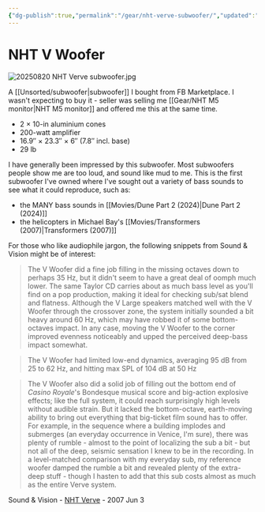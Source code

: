 ```yaml
---
{"dg-publish":true,"permalink":"/gear/nht-verve-subwoofer/","updated":"2025-08-20T15:32:19.585-07:00"}
---
```




# NHT V Woofer

![20250820 NHT Verve subwoofer.jpg](/img/user/20250820%20NHT%20Verve%20subwoofer.jpg)

A [[Unsorted/subwoofer\|subwoofer]] I bought from FB Marketplace. I wasn't expecting to buy it - seller was selling me [[Gear/NHT M5 monitor\|NHT M5 monitor]] and offered me this at the same time.

- 2 × 10-in aluminium cones
- 200-watt amplifier
- 16.9″ × 23.3″ × 6″ (7.8″ incl. base)
 - 29 lb

I have generally been impressed by this subwoofer. Most subwoofers people show me are too loud, and sound like mud to me. This is the first subwoofer I've owned where I've sought out a variety of bass sounds to see what it could reproduce, such as:

- the MANY bass sounds in [[Movies/Dune Part 2 (2024)\|Dune Part 2 (2024)]]
- the helicopters in Michael Bay's [[Movies/Transformers (2007)\|Transformers (2007)]]

For those who like audiophile jargon, the following snippets from Sound & Vision might be of interest:

> The V Woofer did a fine job filling in the missing octaves down to perhaps 35 Hz, but it didn't seem to have a great deal of oomph much lower. The same Taylor CD carries about as much bass level as you'll find on a pop production, making it ideal for checking sub/sat blend and flatness. Although the V Large speakers matched well with the V Woofer through the crossover zone, the system initially sounded a bit heavy around 60 Hz, which may have robbed it of some bottom-octaves impact. In any case, moving the V Woofer to the corner improved evenness noticeably and upped the perceived deep-bass impact somewhat.

> The V Woofer had limited low-end dynamics, averaging 95 dB from 25 to 62 Hz, and hitting max SPL of 104 dB at 50 Hz

> The V Woofer also did a solid job of filling out the bottom end of _Casino Royale_'s Bondesque musical score and big-action explosive effects; like the full system, it could reach surprisingly high levels without audible strain. But it lacked the bottom-octave, earth-moving ability to bring out everything that big-ticket film sound has to offer. For example, in the sequence where a building implodes and submerges (an everyday occurrence in Venice, I'm sure), there was plenty of rumble - almost to the point of localizing the sub a bit - but not all of the deep, seismic sensation I knew to be in the recording. In a level-matched comparison with my everyday sub, my reference woofer damped the rumble a bit and revealed plenty of the extra-deep stuff - though I hasten to add that this sub costs almost as much as the entire Verve system.

Sound & Vision - [NHT Verve](https://www.soundandvision.com/content/nht-verve-home-theater-speaker-system) - 2007 Jun 3 